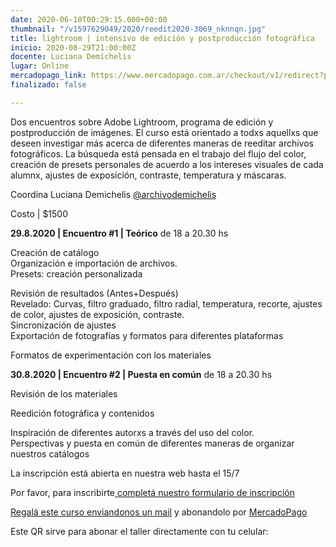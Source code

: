 ```yaml
---
date: 2020-06-10T00:29:15.000+00:00
thumbnail: "/v1597629049/2020/reedit2020-3069_nknnqn.jpg"
title: lightroom | intensivo de edición y postproducción fotográfica
inicio: 2020-08-29T21:00:00Z
docente: Luciana Demichelis
lugar: Online
mercadopago_link: https://www.mercadopago.com.ar/checkout/v1/redirect?preference-id=132297489-04bf2cd2-e6dc-49db-b6b3-fd507c8fd024
finalizado: false

---
```

Dos encuentros sobre Adobe Lightroom, programa de edición y postproducción de imágenes. El curso está orientado a todxs aquellxs que deseen investigar más acerca de diferentes maneras de reeditar archivos fotográficos. La búsqueda está pensada en el trabajo del flujo del color, creación de presets personales de acuerdo a los intereses visuales de cada alumnx, ajustes de exposición, contraste, temperatura y máscaras.

Coordina Luciana Demichelis [@archivodemichelis](www.instagram.com/demichelisluciana)

Costo | $1500

**29.8.2020 | Encuentro #1 | Teórico** de 18 a 20.30 hs

Creación de catálogo  
Organización e importación de archivos.  
Presets: creación personalizada

Revisión de resultados (Antes+Después)  
Revelado: Curvas, filtro graduado, filtro radial, temperatura, recorte, ajustes de color, ajustes de exposición, contraste.  
Sincronización de ajustes  
Exportación de fotografías y formatos para diferentes plataformas

Formatos de experimentación con los materiales

**30.8.2020 | Encuentro #2 | Puesta en común** de 18 a 20.30 hs

Revisión de los materiales

Reedición fotográfica y contenidos

Inspiración de diferentes autorxs a través del uso del color.  
Perspectivas y puesta en común de diferentes maneras de organizar nuestros catálogos

La inscripción está abierta en nuestra web hasta el 15/7

Por favor, para inscribirte[ completá nuestro formulario de inscripción](https://docs.google.com/forms/u/1/d/1-Hy2mW-MFr7nSV7qDi0ETH6h51jEwdqny7qcDQj0a-U/edit?usp=drive_web)

[Regalá este curso enviandonos un mail](freezerfoto@gmail.com) y abonandolo por [MercadoPago ](https://www.mercadopago.com.ar/checkout/v1/redirect?preference-id=132297489-04bf2cd2-e6dc-49db-b6b3-fd507c8fd024)  
  
Este QR sirve para abonar el taller directamente con tu celular: